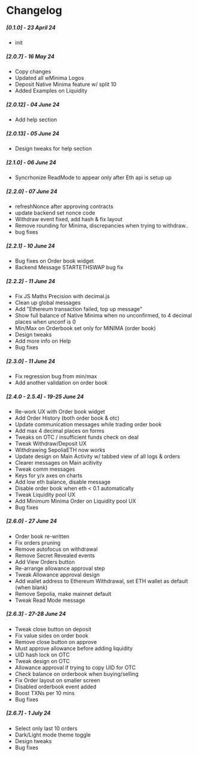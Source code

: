 # Changelog

##### [0.1.0] - 23 April 24

- init

##### [2.0.7] - 16 May 24

- Copy changes
- Updated all wMinima Logos
- Deposit Native Minima feature w/ split 10
- Added Examples on Liquidity

##### [2.0.12] - 04 June 24

- Add help section

##### [2.0.13] - 05 June 24

- Design tweaks for help section

##### [2.1.0] - 06 June 24

- Syncrhonize ReadMode to appear only after Eth api is setup up

##### [2.2.0] - 07 June 24

- refreshNonce after approving contracts
- update backend set nonce code
- Withdraw event fixed, add hash & fix layout
- Remove rounding for Minima, discrepancies when trying to withdraw..
- bug fixes

##### [2.2.1] - 10 June 24

- Bug fixes on Order book widget
- Backend Message STARTETHSWAP bug fix

##### [2.2.2] - 11 June 24

- Fix JS Maths Precision with decimal.js
- Clean up global messages
- Add "Ethereum transaction failed, top up message"
- Show full balance of Native Minima when no unconfirmed, to 4 decimal places when unconf is 0
- Min/Max on Orderbook set only for MINIMA (order book)
- Design tweaks
- Add more info on Help
- Bug fixes

##### [2.3.0] - 11 June 24

- Fix regression bug from min/max
- Add another validation on order book

##### [2.4.0 - 2.5.4] - 19-25 June 24

- Re-work UX with Order book widget
- Add Order History (both order book & otc)
- Update communication messages while trading order book
- Add max 4 decimal places on forms
- Tweaks on OTC / insufficient funds check on deal
- Tweak Withdraw/Deposit UX
- Withdrawing SepoliaETH now works
- Update design on Main Activity w/ tabbed view of all logs & orders
- Clearer messages on Main acitivity
- Tweak comm messages
- Keys for y/x axes on charts
- Add low eth balance, disable message
- Disable order book when eth < 0.1 automatically
- Tweak Liquidity pool UX
- Add Minimum Minima Order on Liquidity pool UX
- Bug fixes

##### [2.6.0] - 27 June 24

- Order book re-written
- Fix orders pruning
- Remove autofocus on withdrawal
- Remove Secret Revealed events
- Add View Orders button
- Re-arrange allowance approval step
- Tweak Allowance approval design
- Add wallet address to Ethereum Withdrawal, set ETH wallet as default (when blank)
- Remove Sepolia, make mainnet default
- Tweak Read Mode message


##### [2.6.3] - 27-28 June 24

- Tweak close button on deposit
- Fix value sides on order book
- Remove close button on approve
- Must approve allowance before adding liquidity
- UID hash lock on OTC
- Tweak design on OTC
- Allowance approval if trying to copy UID for OTC
- Check balance on orderbook when buying/selling
- Fix Order layout on smaller screen
- Disabled orderbook event added
- Boost TXNs per 10 mins
- Bug fixes

##### [2.6.7] - 1 July 24

- Select only last 10 orders
- Dark/Light mode theme toggle
- Design tweaks
- Bug fixes

